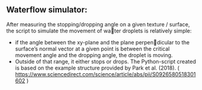 
<h2>Waterflow simulator:</h2>

After measuring the stopping/dropping angle on a given texture / surface, the script to simulate the movement of water droplets is relatively simple: 
 - if the angle between the xy-plane and the plane perpendicular to the surface’s normal vector at a given point is between the critical movement 
    angle and the dropping angle, the droplet is moving.
 - Outside of that range, it either stops or drops.
The Python-script created is based on the example structure provided by Park et al. (2018). ( https://www.sciencedirect.com/science/article/abs/pii/S0926580518301602 )
